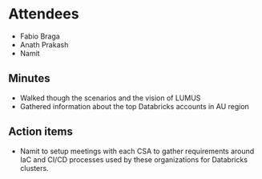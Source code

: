 # Attendees

* Fabio Braga
* Anath Prakash
* Namit

## Minutes

* Walked though the scenarios and the vision of LUMUS
* Gathered information about the top Databricks accounts in AU region

## Action items

* Namit to setup meetings with each CSA to gather requirements around IaC and CI/CD processes used by these organizations for Databricks clusters.
